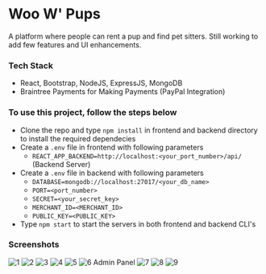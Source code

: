 # Woo W' Pups
A platform where people can rent a pup and find pet sitters. Still working to add few features and UI enhancements.

### Tech Stack
- React, Bootstrap, NodeJS, ExpressJS, MongoDB
- Braintree Payments for Making Payments (PayPal Integration)

### To use this project, follow the steps below
- Clone the repo and type `npm install` in frontend and backend directory to install the required dependecies
- Create a `.env` file in frontend with following parameters
  - `REACT_APP_BACKEND=http://localhost:<your_port_number>/api/` (Backend Server)
- Create a `.env` file in backend with following parameters
  - `DATABASE=mongodb://localhost:27017/<your_db_name>`
  - `PORT=<port_number>`
  - `SECRET=<your_secret_key>`
  - `MERCHANT_ID=<MERCHANT_ID>`
  - `PUBLIC_KEY=<PUBLIC_KEY>`
- Type `npm start` to start the servers in both frontend and backend CLI's

### Screenshots
![1](https://user-images.githubusercontent.com/45379824/120271558-2cc11b00-c2c9-11eb-8c54-7f5c78edfbe3.PNG)
![2](https://user-images.githubusercontent.com/45379824/120271578-334f9280-c2c9-11eb-824d-741fdb5fb36b.PNG)
![3](https://user-images.githubusercontent.com/45379824/120271588-38144680-c2c9-11eb-92b3-aa751b47b809.PNG)
![4](https://user-images.githubusercontent.com/45379824/120271596-3e0a2780-c2c9-11eb-924b-8a21ebb414f4.PNG)
![5](https://user-images.githubusercontent.com/45379824/120271601-42cedb80-c2c9-11eb-91da-9d2c9312b4a3.PNG)
![6](https://user-images.githubusercontent.com/45379824/120271614-46faf900-c2c9-11eb-95a5-fe7033165632.PNG)
Admin Panel
![7](https://user-images.githubusercontent.com/45379824/120271618-49f5e980-c2c9-11eb-8b40-2e7d5fb41284.PNG)
![8](https://user-images.githubusercontent.com/45379824/120271649-58440580-c2c9-11eb-8135-771f97db0071.PNG)
![9](https://user-images.githubusercontent.com/45379824/120271654-5c702300-c2c9-11eb-9f5f-3cd2018f288b.PNG)
